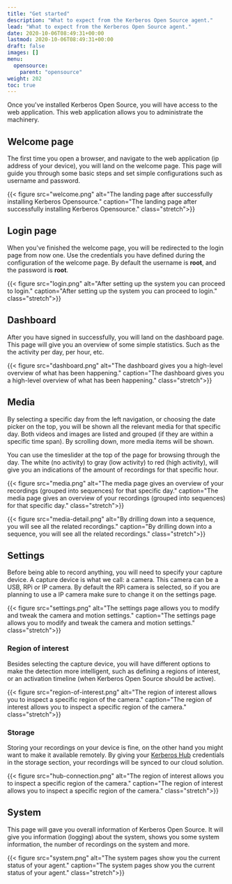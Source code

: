 ```yaml
---
title: "Get started"
description: "What to expect from the Kerberos Open Source agent."
lead: "What to expect from the Kerberos Open Source agent."
date: 2020-10-06T08:49:31+00:00
lastmod: 2020-10-06T08:49:31+00:00
draft: false
images: []
menu:
  opensource:
    parent: "opensource"
weight: 202
toc: true
---
```


Once you've installed Kerberos Open Source, you will have access to the web application. This web application allows you to administrate the machinery.

## Welcome page

The first time you open a browser, and navigate to the web application (ip address of your device), you will land on the welcome page. This page will guide you through some basic steps and set simple configurations such as username and password.

{{< figure src="welcome.png" alt="The landing page after successfully installing Kerberos Opensource." caption="The landing page after successfully installing Kerberos Opensource." class="stretch">}}

## Login page

When you've finished the welcome page, you will be redirected to the login page from now one. Use the credentials you have defined during the configuration of the welcome page. By default the username is **root**, and the password is **root**.

{{< figure src="login.png" alt="After setting up the system you can proceed to login." caption="After setting up the system you can proceed to login." class="stretch">}}

## Dashboard

After you have signed in successfully, you will land on the dashboard page. This page will give you an overview of some simple statistics. Such as the the activity per day, per hour, etc.

{{< figure src="dashboard.png" alt="The dashboard gives you a high-level overview of what has been happening." caption="The dashboard gives you a high-level overview of what has been happening." class="stretch">}}

## Media

By selecting a specific day from the left navigation, or choosing the date picker on the top, you will be shown all the relevant media for that specific day. Both videos and images are listed and grouped (if they are within a specific time span). By scrolling down, more media items will be shown.

You can use the timeslider at the top of the page for browsing through the day. The white (no activity) to gray (low activity) to red (high activity), will give you an indications of the amount of recordings for that specific hour.

{{< figure src="media.png" alt="The media page gives an overview of your recordings (grouped into sequences) for that specific day." caption="The media page gives an overview of your recordings (grouped into sequences) for that specific day." class="stretch">}}

{{< figure src="media-detail.png" alt="By drilling down into a sequence, you will see all the related recordings." caption="By drilling down into a sequence, you will see all the related recordings." class="stretch">}}

## Settings

Before being able to record anything, you will need to specify your capture device. A capture device is what we call: a camera. This camera can be a USB, RPi or IP camera. By default the RPi camera is selected, so if you are planning to use a IP camera make sure to change it on the settings page.

{{< figure src="settings.png" alt="The settings page allows you to modify and tweak the camera and motion settings." caption="The settings page allows you to modify and tweak the camera and motion settings." class="stretch">}}

### Region of interest

Besides selecting the capture device, you will have different options to make the detection more intelligent, such as defining a regions of interest, or an activation timeline (when Kerberos Open Source should be active).

{{< figure src="region-of-interest.png" alt="The region of interest allows you to inspect a specific region of the camera." caption="The region of interest allows you to inspect a specific region of the camera." class="stretch">}}

### Storage

Storing your recordings on your device is fine, on the other hand you might want to make it available remotely. By giving your [Kerberos Hub](/hub/first-things-first) credentials in the storage section, your recordings will be synced to our cloud solution.

{{< figure src="hub-connection.png" alt="The region of interest allows you to inspect a specific region of the camera." caption="The region of interest allows you to inspect a specific region of the camera." class="stretch">}}


## System

This page will gave you overall information of Kerberos Open Source. It will give you information (logging) about the system, shows you some system information, the number of recordings on the system and more.

{{< figure src="system.png" alt="The system pages show you the current status of your agent." caption="The system pages show you the current status of your agent." class="stretch">}}

